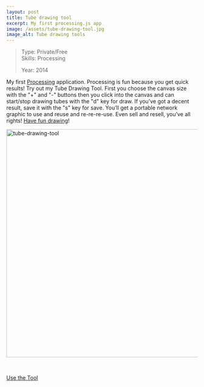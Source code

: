 ```yaml
---
layout: post
title: Tube drawing tool
excerpt: My first processing.js app
image: /assets/tube-drawing-tool.jpg
image_alt: Tube drawing tools
---
```


<blockquote>Type: Private/Free<br />
Skills: Processing</p>
<p>Year: 2014</p></blockquote>
<p>My first <a class="preventloader" href="http://www.processing.org/" target="_blank">Processing</a> application. Processing is fun because you get quick results! Try out my Tube Drawing Tool. First you choose the canvas size with the "+" and "-" buttons then you click into the canvas and can start/stop drawing tubes with the "d" key for draw. If you’ve got a decent result, save it with the "s" key for save. You’ll get a portable network graphic to use and reuse and re-re-re-use. Even sell and resell, you’ve all rights! <a class="preventloader" href="http://kit.thibaultjanbeyer.com/processing/rohr_0914_v1/" target="_blank">Have fun drawing</a>!</p>
<p><a class="preventloader" href="http://kit.thibaultjanbeyer.com/processing/rohr_0914_v1/" target="_blank"><img class="alignnone size-full wp-image-1294" src="{{ site.baseurl }}/assets/tube-drawing-tool.jpg" alt="tube-drawing-tool" width="662" height="600" /></a></p>
<p>&nbsp;</p>
<p><a class="preventloader" href="http://kit.thibaultjanbeyer.com/processing/rohr_0914_v1/" target="_blank">Use the Tool</a></p>
<p>&nbsp;</p>
